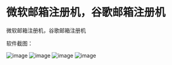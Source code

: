 # 微软邮箱注册机，谷歌邮箱注册机
微软邮箱注册机，谷歌邮箱注册机

软件截图：

![image](https://github.com/Richie666888/OutlookHotmail/assets/130349302/d139f9cc-cfda-4f20-80d8-e3045c89157a)
![image](https://github.com/Richie666888/OutlookHotmail/assets/130349302/9b377e84-27d3-4144-a332-655f9c2bfcbe)
![image](https://github.com/Richie666888/OutlookHotmail/assets/130349302/5851c8a2-8c8d-4546-92e4-4f5489b33d5b)
![image](https://github.com/Richie666888/OutlookHotmail/assets/130349302/43c5aed0-c918-4af8-9120-d51285b3a4fb)








